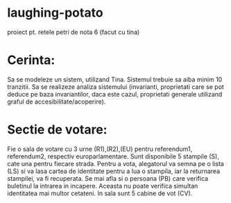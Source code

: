 # laughing-potato
proiect pt. retele petri de nota 6 (facut cu tina)

# Cerinta:
Sa se modeleze un sistem, utilizand Tina. Sistemul trebuie sa aiba minim 10 tranzitii. Sa se realizeze analiza sistemului (invarianti, proprietati care se pot deduce pe baza invariantilor, daca este cazul, proprietati generale utilizand graful de accesibilitate/acoperire).

# Sectie de votare:

Fie o sala de votare cu 3 urne (R1),(R2),(EU) pentru referendum1, referendum2, respectiv  europarlamentare. Sunt disponibile 5 stampile (S), cate una pentru fiecare strada. Pentru a vota, alegatorul va semna pe o lista (LS) si va lasa cartea de identitate pentru a lua o stampila, iar la returnarea stampilei, va fi recuperata. Se mai afla si o persoana (PB) care verifica buletinul la intrarea in incapere. Aceasta nu poate verifica simultan identitatea mai multor cetateni. In sala sunt 5 cabine de vot (CV).
